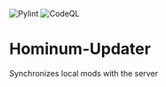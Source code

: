![Pylint](https://github.com/Trogiken/Hominum-Updater/actions/workflows/pylint.yml/badge.svg?branch=master)
![CodeQL](https://github.com/Trogiken/Hominum-Updater/actions/workflows/codeql.yml/badge.svg?branch=master)

# Hominum-Updater

Synchronizes local mods with the server
